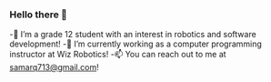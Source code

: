 ### Hello there 👋


-🔭 I’m a grade 12 student with an interest in robotics and software development!
-🌱 I’m currently working as a computer programming instructor at Wiz Robotics!
-📫 You can reach out to me at samarq713@gmail.com!

